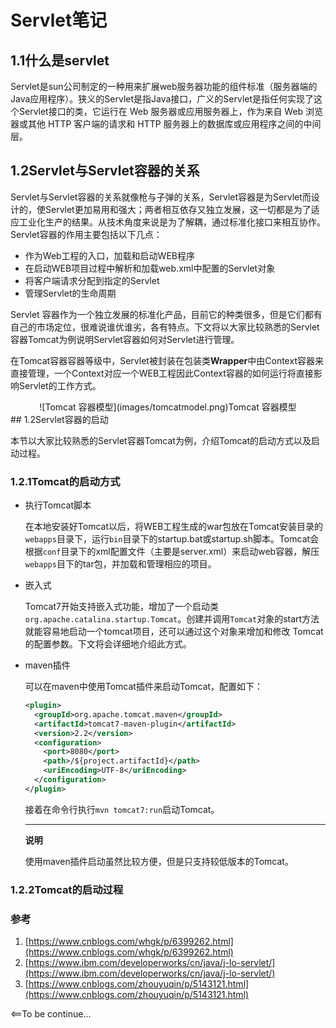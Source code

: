 # Servlet笔记

## 1.1什么是servlet

Servlet是sun公司制定的一种用来扩展web服务器功能的组件标准（服务器端的Java应用程序）。狭义的Servlet是指Java接口，广义的Servlet是指任何实现了这个Servlet接口的类，它运行在 Web 服务器或应用服务器上，作为来自 Web 浏览器或其他 HTTP 客户端的请求和 HTTP 服务器上的数据库或应用程序之间的中间层。

## 1.2Servlet与Servlet容器的关系

Servlet与Servlet容器的关系就像枪与子弹的关系，Servlet容器是为Servlet而设计的，使Servlet更加易用和强大；两者相互依存又独立发展，这一切都是为了适应工业化生产的结果。从技术角度来说是为了解耦，通过标准化接口来相互协作。Servlet容器的作用主要包括以下几点：

- 作为Web工程的入口，加载和启动WEB程序
- 在启动WEB项目过程中解析和加载web.xml中配置的Servlet对象
- 将客户端请求分配到指定的Servlet
- 管理Servlet的生命周期

 Servlet 容器作为一个独立发展的标准化产品，目前它的种类很多，但是它们都有自己的市场定位，很难说谁优谁劣，各有特点。下文将以大家比较熟悉的Servlet容器Tomcat为例说明Servlet容器如何对Servlet进行管理。

在Tomcat容器容器等级中，Servlet被封装在包装类**Wrapper**中由Context容器来直接管理，一个Context对应一个WEB工程因此Context容器的如何运行将直接影响Servlet的工作方式。

<div align="center">
    ![Tomcat 容器模型](images/tomcatmodel.png)Tomcat 容器模型
</div>
## 1.2Servlet容器的启动

本节以大家比较熟悉的Servlet容器Tomcat为例，介绍Tomcat的启动方式以及启动过程。

### 1.2.1Tomcat的启动方式

- 执行Tomcat脚本

	在本地安装好Tomcat以后，将WEB工程生成的war包放在Tomcat安装目录的`webapps`目录下，运行`bin`目录下的startup.bat或startup.sh脚本。Tomcat会根据`conf`目录下的xml配置文件（主要是server.xml）来启动web容器，解压`webapps`目下的tar包，并加载和管理相应的项目。

- 嵌入式

	Tomcat7开始支持嵌入式功能，增加了一个启动类`org.apache.catalina.startup.Tomcat`。创建并调用`Tomcat`对象的start方法就能容易地启动一个tomcat项目，还可以通过这个对象来增加和修改 Tomcat 的配置参数。下文将会详细地介绍此方式。

- maven插件

	可以在maven中使用Tomcat插件来启动Tomcat，配置如下：

	```xml
	<plugin>
	  <groupId>org.apache.tomcat.maven</groupId>
	  <artifactId>tomcat7-maven-plugin</artifactId>
	  <version>2.2</version>
	  <configuration>
	    <port>8080</port>
	    <path>/${project.artifactId}</path>
	    <uriEncoding>UTF-8</uriEncoding>
	  </configuration>
	</plugin>
	```

	接着在命令行执行`mvn tomcat7:run`启动Tomcat。

	---

	**说明**

	使用maven插件启动虽然比较方便，但是只支持较低版本的Tomcat。

### 1.2.2Tomcat的启动过程

### 参考

1. [https://www.cnblogs.com/whgk/p/6399262.html](https://www.cnblogs.com/whgk/p/6399262.html)
2. [https://www.ibm.com/developerworks/cn/java/j-lo-servlet/](https://www.ibm.com/developerworks/cn/java/j-lo-servlet/)
3. [https://www.cnblogs.com/zhouyuqin/p/5143121.html](https://www.cnblogs.com/zhouyuqin/p/5143121.html)

<==To be continue...

